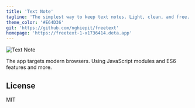 ```yaml
---
title: 'Text Note'
tagline: 'The simplest way to keep text notes. Light, clean, and free. No Ads, no sign up, no monitoring, nothing. Free forever. Never expired.'
theme_color: '#E64D36'
git: 'https://github.com/nghiepit/freetext'
homepage: 'https://freetext-1-x1736414.deta.app'
---
```


![Text Note](https://raw.githubusercontent.com/nghiepdev/freetext.deta.dev/main/screenshot.png)

The app targets modern browsers. Using JavaScript modules and ES6 features and more.

## License

MIT
